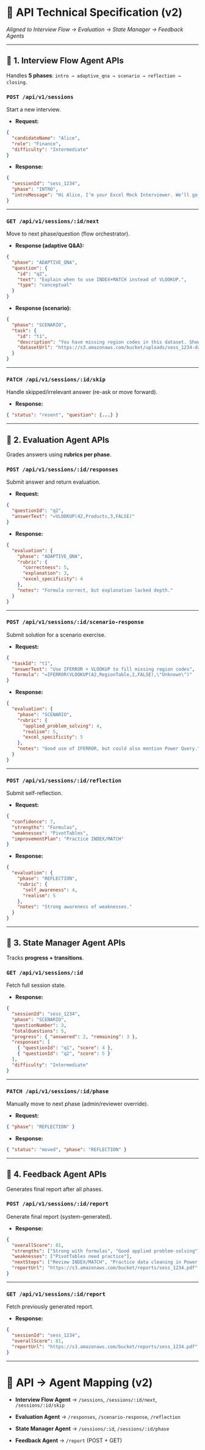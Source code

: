 # 📘 API Technical Specification (v2)

_Aligned to Interview Flow → Evaluation → State Manager → Feedback Agents_

---

## 🔹 1. Interview Flow Agent APIs

Handles **5 phases**: `intro → adaptive_qna → scenario → reflection → closing`.

### `POST /api/v1/sessions`

Start a new interview.

- **Request:**
    

```json
{
  "candidateName": "Alice",
  "role": "Finance",
  "difficulty": "Intermediate"
}
```

- **Response:**
    

```json
{
  "sessionId": "sess_1234",
  "phase": "INTRO",
  "introMessage": "Hi Alice, I’m your Excel Mock Interviewer. We’ll go through 5 phases together."
}
```

---

### `GET /api/v1/sessions/:id/next`

Move to next phase/question (flow orchestrator).

- **Response (adaptive Q&A):**
    

```json
{
  "phase": "ADAPTIVE_QNA",
  "question": {
    "id": "q2",
    "text": "Explain when to use INDEX+MATCH instead of VLOOKUP.",
    "type": "conceptual"
  }
}
```

- **Response (scenario):**
    

```json
{
  "phase": "SCENARIO",
  "task": {
    "id": "t1",
    "description": "You have missing region codes in this dataset. Show how you’d clean it.",
    "datasetUrl": "https://s3.amazonaws.com/bucket/uploads/sess_1234-dataset.csv"
  }
}
```

---

### `PATCH /api/v1/sessions/:id/skip`

Handle skipped/irrelevant answer (re-ask or move forward).

- **Response:**
    

```json
{ "status": "resent", "question": {...} }
```

---

## 🔹 2. Evaluation Agent APIs

Grades answers using **rubrics per phase**.

### `POST /api/v1/sessions/:id/responses`

Submit answer and return evaluation.

- **Request:**
    

```json
{
  "questionId": "q2",
  "answerText": "=VLOOKUP(42,Products,3,FALSE)"
}
```

- **Response:**
    

```json
{
  "evaluation": {
    "phase": "ADAPTIVE_QNA",
    "rubric": {
      "correctness": 5,
      "explanation": 3,
      "excel_specificity": 4
    },
    "notes": "Formula correct, but explanation lacked depth."
  }
}
```

---

### `POST /api/v1/sessions/:id/scenario-response`

Submit solution for a scenario exercise.

- **Request:**
    

```json
{
  "taskId": "t1",
  "answerText": "Use IFERROR + VLOOKUP to fill missing region codes",
  "formula": "=IFERROR(VLOOKUP(A2,RegionTable,2,FALSE),\"Unknown\")"
}
```

- **Response:**
    

```json
{
  "evaluation": {
    "phase": "SCENARIO",
    "rubric": {
      "applied_problem_solving": 4,
      "realism": 5,
      "excel_specificity": 5
    },
    "notes": "Good use of IFERROR, but could also mention Power Query."
  }
}
```

---

### `POST /api/v1/sessions/:id/reflection`

Submit self-reflection.

- **Request:**
    

```json
{
  "confidence": 7,
  "strengths": "Formulas",
  "weaknesses": "PivotTables",
  "improvementPlan": "Practice INDEX/MATCH"
}
```

- **Response:**
    

```json
{
  "evaluation": {
    "phase": "REFLECTION",
    "rubric": {
      "self_awareness": 4,
      "realism": 5
    },
    "notes": "Strong awareness of weaknesses."
  }
}
```

---

## 🔹 3. State Manager Agent APIs

Tracks **progress + transitions**.

### `GET /api/v1/sessions/:id`

Fetch full session state.

- **Response:**
    

```json
{
  "sessionId": "sess_1234",
  "phase": "SCENARIO",
  "questionNumber": 3,
  "totalQuestions": 5,
  "progress": { "answered": 2, "remaining": 3 },
  "responses": [
    { "questionId": "q1", "score": 4 },
    { "questionId": "q2", "score": 5 }
  ],
  "difficulty": "Intermediate"
}
```

---

### `PATCH /api/v1/sessions/:id/phase`

Manually move to next phase (admin/reviewer override).

- **Request:**
    

```json
{ "phase": "REFLECTION" }
```

- **Response:**
    

```json
{ "status": "moved", "phase": "REFLECTION" }
```

---

## 🔹 4. Feedback Agent APIs

Generates final report after all phases.

### `POST /api/v1/sessions/:id/report`

Generate final report (system-generated).

- **Response:**
    

```json
{
  "overallScore": 81,
  "strengths": ["Strong with formulas", "Good applied problem-solving"],
  "weaknesses": ["PivotTables need practice"],
  "nextSteps": ["Review INDEX/MATCH", "Practice data cleaning in Power Query"],
  "reportUrl": "https://s3.amazonaws.com/bucket/reports/sess_1234.pdf"
}
```

---

### `GET /api/v1/sessions/:id/report`

Fetch previously generated report.

- **Response:**
    

```json
{
  "sessionId": "sess_1234",
  "overallScore": 81,
  "reportUrl": "https://s3.amazonaws.com/bucket/reports/sess_1234.pdf"
}
```

---

# 🔹 API → Agent Mapping (v2)

- **Interview Flow Agent** → `/sessions`, `/sessions/:id/next`, `/sessions/:id/skip`
    
- **Evaluation Agent** → `/responses`, `/scenario-response`, `/reflection`
    
- **State Manager Agent** → `/sessions/:id`, `/sessions/:id/phase`
    
- **Feedback Agent** → `/report` (POST + GET)
    



